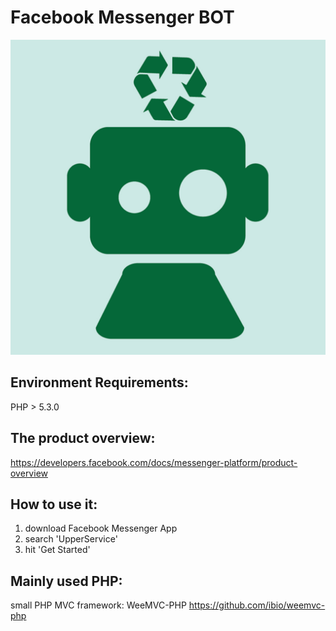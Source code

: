 # Facebook Messenger BOT
![alt text](https://raw.githubusercontent.com/ibio/fb-messenger-bot/master/logo.jpg "UpperService")

## Environment Requirements:
PHP > 5.3.0

## The product overview:
https://developers.facebook.com/docs/messenger-platform/product-overview

## How to use it:
1. download Facebook Messenger App
2. search 'UpperService'
3. hit 'Get Started'

## Mainly used PHP:
small PHP MVC framework: WeeMVC-PHP
https://github.com/ibio/weemvc-php


